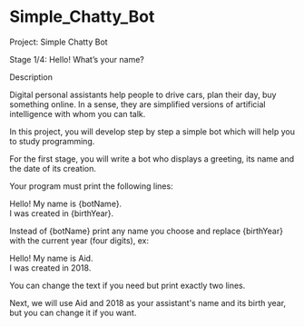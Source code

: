 # Simple_Chatty_Bot
Project: Simple Chatty Bot

Stage 1/4: Hello! What’s your name?

Description

Digital personal assistants help people to drive cars, plan their day, buy something online. In a sense, they are simplified versions of artificial intelligence with whom you can talk.

In this project, you will develop step by step a simple bot which will help you to study programming.

For the first stage, you will write a bot who displays a greeting, its name and the date of its creation.

Your program must print the following lines:

Hello! My name is {botName}.</br>
I was created in {birthYear}.</br>

Instead of {botName} print any name you choose and replace {birthYear} with the current year (four digits), ex:

Hello! My name is Aid.</br>
I was created in 2018.</br>

You can change the text if you need but print exactly two lines.

Next, we will use Aid and 2018 as your assistant's name and its birth year, but you can change it if you want.
